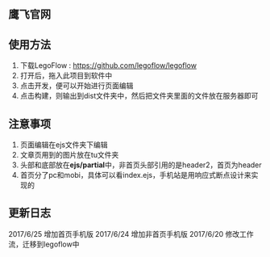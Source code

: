 ## 鹰飞官网

## 使用方法
1. 下载LegoFlow : https://github.com/legoflow/legoflow
2. 打开后，拖入此项目到软件中
3. 点击开发，便可以开始进行页面编辑
4. 点击构建，则输出到dist文件夹中，然后把文件夹里面的文件放在服务器即可

## 注意事项
1. 页面编辑在ejs文件夹下编辑
2. 文章页用到的图片放在tu文件夹
3. 头部和底部放在**ejs/partial**中，非首页头部引用的是header2，首页为header
4. 首页分了pc和mobi，具体可以看index.ejs，手机站是用响应式断点设计来实现的

## 更新日志

2017/6/25 增加首页手机版
2017/6/24 增加非首页手机版
2017/6/20 修改工作流，迁移到legoflow中